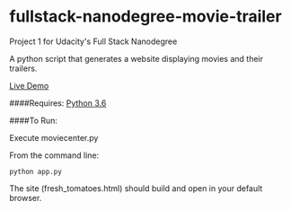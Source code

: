 # fullstack-nanodegree-movie-trailer

Project 1 for Udacity's Full Stack Nanodegree

A python script that generates a website displaying movies and their trailers.

[Live Demo](https://github.com/mnarasimhan02/Movie-Trailer--Website/fresh_tomatoes.html)

####Requires:
[Python 3.6](https://www.python.org/downloads/release/python-360/)

####To Run: 

Execute moviecenter.py

From the command line:
```
python app.py
```

The site (fresh_tomatoes.html) should build and open in your default browser.